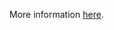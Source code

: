 More information [here](https://docs.prismacloud.io/en/enterprise-edition/policy-reference/panos-policies/panos-policies-index/ansible-panos-3).
